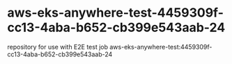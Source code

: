 # aws-eks-anywhere-test-4459309f-cc13-4aba-b652-cb399e543aab-24
repository for use with E2E test job aws-eks-anywhere-test:4459309f-cc13-4aba-b652-cb399e543aab-24
